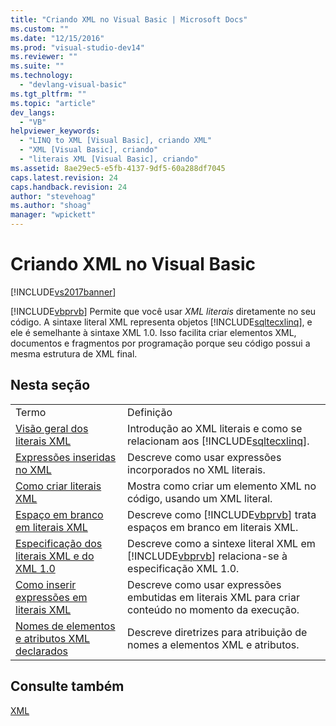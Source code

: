 ```yaml
---
title: "Criando XML no Visual Basic | Microsoft Docs"
ms.custom: ""
ms.date: "12/15/2016"
ms.prod: "visual-studio-dev14"
ms.reviewer: ""
ms.suite: ""
ms.technology: 
  - "devlang-visual-basic"
ms.tgt_pltfrm: ""
ms.topic: "article"
dev_langs: 
  - "VB"
helpviewer_keywords: 
  - "LINQ to XML [Visual Basic], criando XML"
  - "XML [Visual Basic], criando"
  - "literais XML [Visual Basic], criando"
ms.assetid: 8ae29ec5-e5fb-4137-9df5-60a288df7045
caps.latest.revision: 24
caps.handback.revision: 24
author: "stevehoag"
ms.author: "shoag"
manager: "wpickett"
---
```

# Criando XML no Visual Basic
[!INCLUDE[vs2017banner](../../../../csharp/includes/vs2017banner.md)]

[!INCLUDE[vbprvb](../../../../csharp/programming-guide/concepts/linq/includes/vbprvb_md.md)] Permite que você usar  *XML literais*  diretamente no seu código.  A sintaxe literal XML representa objetos [!INCLUDE[sqltecxlinq](../../../../csharp/programming-guide/concepts/linq/includes/sqltecxlinq_md.md)], e ele é semelhante à sintaxe XML 1.0.  Isso facilita criar elementos XML, documentos e fragmentos por programação porque seu código possui a mesma estrutura de XML final.  
  
## Nesta seção  
  
|||  
|-|-|  
|Termo|Definição|  
|[Visão geral dos literais XML](../../../../visual-basic/programming-guide/language-features/xml/xml-literals-overview.md)|Introdução ao XML literais e como se relacionam aos [!INCLUDE[sqltecxlinq](../../../../csharp/programming-guide/concepts/linq/includes/sqltecxlinq_md.md)].|  
|[Expressões inseridas no XML](../../../../visual-basic/programming-guide/language-features/xml/embedded-expressions-in-xml.md)|Descreve como usar expressões incorporados no XML literais.|  
|[Como criar literais XML](../Topic/How%20to:%20Create%20XML%20Literals%20\(Visual%20Basic\).md)|Mostra como criar um elemento XML no código, usando um XML literal.|  
|[Espaço em branco em literais XML](../../../../visual-basic/programming-guide/language-features/xml/white-space-in-xml-literals.md)|Descreve como [!INCLUDE[vbprvb](../../../../csharp/programming-guide/concepts/linq/includes/vbprvb_md.md)] trata espaços em branco em literais XML.|  
|[Especificação dos literais XML e do XML 1.0](../../../../visual-basic/programming-guide/language-features/xml/xml-literals-and-the-xml-1-0-specification.md)|Descreve como a sintexe literal XML em [!INCLUDE[vbprvb](../../../../csharp/programming-guide/concepts/linq/includes/vbprvb_md.md)] relaciona\-se à especificação XML 1.0.|  
|[Como inserir expressões em literais XML](../../../../visual-basic/programming-guide/language-features/xml/how-to-embed-expressions-in-xml-literals.md)|Descreve como usar expressões embutidas em literais XML para criar conteúdo no momento da execução.|  
|[Nomes de elementos e atributos XML declarados](../../../../visual-basic/programming-guide/language-features/xml/names-of-declared-xml-elements-and-attributes.md)|Descreve diretrizes para atribuição de nomes a elementos XML e atributos.|  
  
## Consulte também  
 [XML](../../../../visual-basic/programming-guide/language-features/xml/index.md)